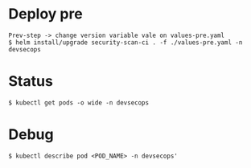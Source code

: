 # Deploy pre
    Prev-step -> change version variable vale on values-pre.yaml
    $ helm install/upgrade security-scan-ci . -f ./values-pre.yaml -n devsecops
 
# Status
    $ kubectl get pods -o wide -n devsecops

# Debug
    $ kubectl describe pod <POD_NAME> -n devsecops'
